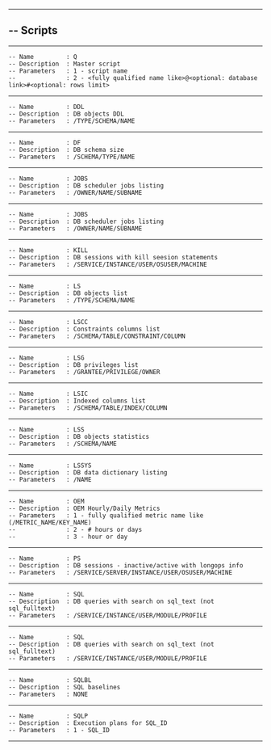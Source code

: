 -- ------------------------------------------------------------------------------------------------
-- Scripts
----------
-- ------------------------------------------------------------------------------------------------
    -- Name         : Q
    -- Description  : Master script
    -- Parameters   : 1 - script name
    --              : 2 - <fully qualified name like>@<optional: database link>#<optional: rows limit>
-- ------------------------------------------------------------------------------------------------
    -- Name         : DDL
    -- Description  : DB objects DDL
    -- Parameters   : /TYPE/SCHEMA/NAME
-- ------------------------------------------------------------------------------------------------
    -- Name         : DF
    -- Description  : DB schema size
    -- Parameters   : /SCHEMA/TYPE/NAME
-- ------------------------------------------------------------------------------------------------
    -- Name         : JOBS
    -- Description  : DB scheduler jobs listing
    -- Parameters   : /OWNER/NAME/SUBNAME
-- ------------------------------------------------------------------------------------------------
    -- Name         : JOBS
    -- Description  : DB scheduler jobs listing
    -- Parameters   : /OWNER/NAME/SUBNAME
-- ------------------------------------------------------------------------------------------------
    -- Name         : KILL
    -- Description  : DB sessions with kill seesion statements
    -- Parameters   : /SERVICE/INSTANCE/USER/OSUSER/MACHINE
-- ------------------------------------------------------------------------------------------------
    -- Name         : LS
    -- Description  : DB objects list
    -- Parameters   : /TYPE/SCHEMA/NAME
-- ------------------------------------------------------------------------------------------------
    -- Name         : LSCC
    -- Description  : Constraints columns list
    -- Parameters   : /SCHEMA/TABLE/CONSTRAINT/COLUMN
-- ------------------------------------------------------------------------------------------------
    -- Name         : LSG
    -- Description  : DB privileges list
    -- Parameters   : /GRANTEE/PRIVILEGE/OWNER
-- ------------------------------------------------------------------------------------------------
    -- Name         : LSIC
    -- Description  : Indexed columns list
    -- Parameters   : /SCHEMA/TABLE/INDEX/COLUMN
-- ------------------------------------------------------------------------------------------------
    -- Name         : LSS
    -- Description  : DB objects statistics
    -- Parameters   : /SCHEMA/NAME
-- ------------------------------------------------------------------------------------------------
    -- Name         : LSSYS
    -- Description  : DB data dictionary listing
    -- Parameters   : /NAME
-- ------------------------------------------------------------------------------------------------
    -- Name         : OEM
    -- Description  : OEM Hourly/Daily Metrics
    -- Parameters   : 1 - fully qualified metric name like (/METRIC_NAME/KEY_NAME)
    --              : 2 - # hours or days
    --              : 3 - hour or day
-- ------------------------------------------------------------------------------------------------
    -- Name         : PS
    -- Description  : DB sessions - inactive/active with longops info
    -- Parameters   : /SERVICE/SERVER/INSTANCE/USER/OSUSER/MACHINE
-- ------------------------------------------------------------------------------------------------
    -- Name         : SQL
    -- Description  : DB queries with search on sql_text (not sql_fulltext)
    -- Parameters   : /SERVICE/INSTANCE/USER/MODULE/PROFILE
-- ------------------------------------------------------------------------------------------------
    -- Name         : SQL
    -- Description  : DB queries with search on sql_text (not sql_fulltext)
    -- Parameters   : /SERVICE/INSTANCE/USER/MODULE/PROFILE
-- ------------------------------------------------------------------------------------------------
    -- Name         : SQLBL
    -- Description  : SQL baselines
    -- Parameters   : NONE
-- ------------------------------------------------------------------------------------------------
    -- Name         : SQLP
    -- Description  : Execution plans for SQL_ID
    -- Parameters   : 1 - SQL_ID
-- ------------------------------------------------------------------------------------------------
